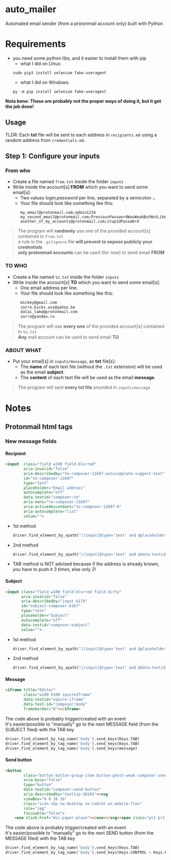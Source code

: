 # auto_mailer

Automated email sender (from a protonmail account only) built with Python

# Requirements

- you need some python libs, and it easier to install them with pip
    - what I did on LInux:
    ```commandline
    sudo pip3 install selenium fake-useragent
    ```
    - what I did on Windows:
    ```commandline
    py -m pip install selenium fake-useragent
    ```

**Nota bene: These are probably not the proper ways of doing it, but it get the job done!**


## Usage
TLDR: Each **txt** file will be sent to each address in `recipients.md` using a random address from `credentials.md`.  

## Step 1: Configure your inputs

### From who
- Create a file named `from.txt` inside the folder `inputs`
- Write inside the account[s] **FROM** which you want to send some email[s]:  
  - Two values _login;password_ per line, separated by a semicolon `;`.  
  - Your file should look like something like this:
      ```text
      my_email@protonmail.com;admin1234
      my_second_email@protonmail.com;PreviousPasswordWasWeakButNotLikeJohn
      another_of_my_accounts@protonmail.com;stup1dPassw0rd
      ```

> The program will **randomly** use one of the provided account[s] contained in `from.txt`  
a rule in the `.gitignore` file **will prevent to expose publicly your credentials**  
**only protonmail accounts** can be used (for now) to send email **FROM**


### TO WHO
- Create a file named `to.txt` inside the folder `inputs`
- Write inside the account[s] **TO** which you want to send some email[s]: 
  - One email address per line.  
  - Your file should look like something like this:  
      ```markdown
      mickey@gmail.com
      zorro.kicks.ass@yahoo.be
      dalai_lama@protonmail.com
      zorro@yandex.ru
      ```
> The program will use **every one** of the provided account[s] contained in `to.txt`  
**Any** mail account can be used to send email **TO**

### ABOUT WHAT
- Put your email[s] in `inputs/message`, as **txt** file[s]:  
  - The **name** of each text file (without the `.txt` extension) will be used as the email **subject**.  
  - The **content** of each text file will be used as the email **message**.  

> The program will sent **every txt file** provided in `inputs/message`



# Notes
## Protonmail html tags
### New message fields
#### Recipient
```html
<input  class="field w100 field-blurred" 
        aria-invalid="false" 
        aria-describedby="to-composer-11697-autocomplete-suggest-text" 
        id="to-composer-11697" 
        type="text" 
        placeholder="Email address" 
        autocomplete="off" 
        data-testid="composer:to" 
        aria-owns="to-composer-11697" 
        aria-activedescendant="to-composer-11697-0" 
        aria-autocomplete="list" 
        value="">
```
- 1st method
    ```python
    driver.find_element_by_xpath("//input[@type='text' and @placeholder='Email address']").send_keys(recipient)
    ```
- 2nd method
    ```python
    driver.find_element_by_xpath("//input[@type='text' and @data-testid='composer:to']").send_keys(recipient)
    ```
- TAB method is NOT advised because if the address is already known, you have to push it 3 times, else only 2!

#### Subject
```html
<input class="field w100 field-blurred field-dirty" 
       aria-invalid="false" 
       aria-describedby="input-6170" 
       id="subject-composer-6167" 
       type="text" 
       placeholder="Subject" 
       autocomplete="off" 
       data-testid="composer:subject" 
       value="">
```
- 1st method
    ```python
    driver.find_element_by_xpath("//input[@type='text' and @placeholder='Subject']").send_keys(subject)
    ```
- 2nd method
    ```python
    driver.find_element_by_xpath("//input[@type='text' and @data-testid='composer:subject']").send_keys(subject)
    ```



#### Message
```html
<iframe title="Editor" 
        class="w100 h100 squireIframe" 
        data-testid="squire-iframe" 
        data-test-id="composer:body" 
        frameborder="0"></iframe>
```
The code above is probably trigger/created with an event  
It's easier/possible to "manually" go to the next MESSAGE field (from the SUBJECT filed) with the TAB key
```python
driver.find_element_by_tag_name('body').send_keys(Keys.TAB)
driver.find_element_by_tag_name('body').send_keys(Keys.TAB)
driver.find_element_by_tag_name('body').send_keys(message)
```

#### Send button

```html
<button 
        class="button button-group-item button-ghost-weak composer-send-button" 
        aria-busy="false" 
        type="button" 
        data-testid="composer:send-button" 
        aria-describedby="tooltip-10193"><svg 
        viewBox="0 0 16 16" 
        class="icon-16p no-desktop no-tablet on-mobile-flex" 
        role="img" 
        focusable="false">
    <use xlink:href="#ic-paper-plane"></use></svg><span class="pl1 pr1 no-mobile">Send</span></button>

```
The code above is probably trigger/created with an event  
It's easier/possible to "manually" go to the next SEND button (from the MESSAGE filed) with the TAB key
```python
driver.find_element_by_tag_name('body').send_keys(Keys.TAB)
driver.find_element_by_tag_name('body').send_keys(Keys.CONTROL + Keys.ENTER)
```
 
